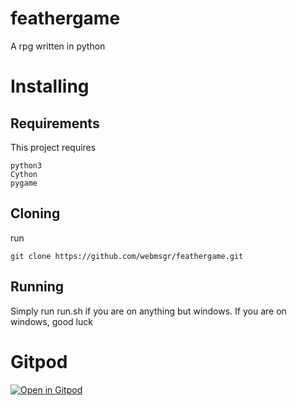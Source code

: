 # feathergame
A rpg written in python

# Installing
## Requirements
This project requires
```
python3
Cython
pygame
```
## Cloning
run 
```
git clone https://github.com/webmsgr/feathergame.git
```
## Running
Simply run run.sh if you are on anything but windows.
If you are on windows, good luck

# Gitpod
[![Open in Gitpod](https://gitpod.io/button/open-in-gitpod.svg)](https://gitpod.io/#https://github.com/webmsgr/feathergame)
